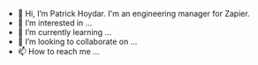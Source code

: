 - 👋 Hi, I’m Patrick Hoydar. I'm an engineering manager for Zapier.
- 👀 I’m interested in ...
- 🌱 I’m currently learning ...
- 💞️ I’m looking to collaborate on ...
- 📫 How to reach me ...

<!---
phoydar/phoydar is a ✨ special ✨ repository because its `README.md` (this file) appears on your GitHub profile.
You can click the Preview link to take a look at your changes.
--->
